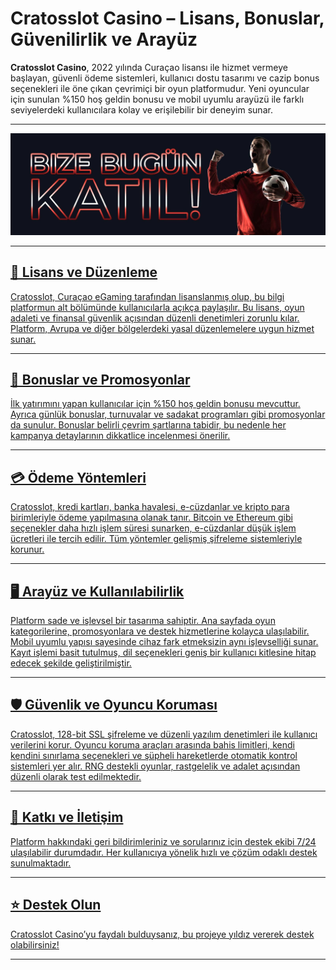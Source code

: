 # Cratosslot Casino – Lisans, Bonuslar, Güvenilirlik ve Arayüz

**Cratosslot Casino**, 2022 yılında Curaçao lisansı ile hizmet vermeye başlayan, güvenli ödeme sistemleri, kullanıcı dostu tasarımı ve cazip bonus seçenekleri ile öne çıkan çevrimiçi bir oyun platformudur. Yeni oyuncular için sunulan %150 hoş geldin bonusu ve mobil uyumlu arayüzü ile farklı seviyelerdeki kullanıcılara kolay ve erişilebilir bir deneyim sunar.

---

<p align="center">
 <a href="https://topchikseo.com/click.php?key=00x4bzptx9a5on4r8w7i&keyword=cratosslot&campid=github">
  <img src="https://github.com/ulyahastuti226/cratosslot/blob/main/9jwoaneef63btav603jaysny3oq1ca90.jpg" alt="Cratosslot" width="700"/>
</p>

---

## 🔐 Lisans ve Düzenleme

Cratosslot, Curaçao eGaming tarafından lisanslanmış olup, bu bilgi platformun alt bölümünde kullanıcılarla açıkça paylaşılır. Bu lisans, oyun adaleti ve finansal güvenlik açısından düzenli denetimleri zorunlu kılar. Platform, Avrupa ve diğer bölgelerdeki yasal düzenlemelere uygun hizmet sunar.

---

## 🎁 Bonuslar ve Promosyonlar

İlk yatırımını yapan kullanıcılar için %150 hoş geldin bonusu mevcuttur. Ayrıca günlük bonuslar, turnuvalar ve sadakat programları gibi promosyonlar da sunulur. Bonuslar belirli çevrim şartlarına tabidir, bu nedenle her kampanya detaylarının dikkatlice incelenmesi önerilir.

---

## 💳 Ödeme Yöntemleri

Cratosslot, kredi kartları, banka havalesi, e-cüzdanlar ve kripto para birimleriyle ödeme yapılmasına olanak tanır. Bitcoin ve Ethereum gibi seçenekler daha hızlı işlem süresi sunarken, e-cüzdanlar düşük işlem ücretleri ile tercih edilir. Tüm yöntemler gelişmiş şifreleme sistemleriyle korunur.

---

## 🖥️ Arayüz ve Kullanılabilirlik

Platform sade ve işlevsel bir tasarıma sahiptir. Ana sayfada oyun kategorilerine, promosyonlara ve destek hizmetlerine kolayca ulaşılabilir. Mobil uyumlu yapısı sayesinde cihaz fark etmeksizin aynı işlevselliği sunar. Kayıt işlemi basit tutulmuş, dil seçenekleri geniş bir kullanıcı kitlesine hitap edecek şekilde geliştirilmiştir.

---

## 🛡️ Güvenlik ve Oyuncu Koruması

Cratosslot, 128-bit SSL şifreleme ve düzenli yazılım denetimleri ile kullanıcı verilerini korur. Oyuncu koruma araçları arasında bahis limitleri, kendi kendini sınırlama seçenekleri ve şüpheli hareketlerde otomatik kontrol sistemleri yer alır. RNG destekli oyunlar, rastgelelik ve adalet açısından düzenli olarak test edilmektedir.

---

## 🤝 Katkı ve İletişim

Platform hakkındaki geri bildirimleriniz ve sorularınız için destek ekibi 7/24 ulaşılabilir durumdadır. Her kullanıcıya yönelik hızlı ve çözüm odaklı destek sunulmaktadır.

---

## ⭐️ Destek Olun

Cratosslot Casino’yu faydalı bulduysanız, bu projeye yıldız vererek destek olabilirsiniz!

---
